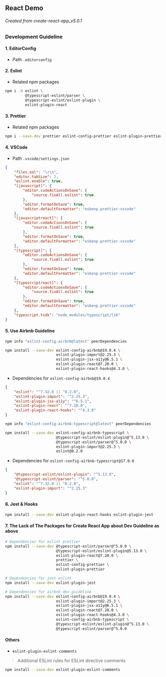 ## React Demo

###### Created from create-react-app_v5.0.1

### Development Guideline

#### 1. EditorConfig

- Path `.editorconfig`

#### 2. Eslint
- Related npm packages

```sh
npm i -D eslint \
         @typescript-eslint/parser \
         @typescript-eslint/eslint-plugin \
         eslint-plugin-react
```

#### 3. Prettier

- Related npm packages

```sh
npm i --save-dev prettier eslint-config-prettier eslint-plugin-prettier
```

#### 4. VSCode

- Path `.vscode/settings.json`

```json
{
	"files.eol": "\r\n",
	"editor.tabSize": 2,
	"eslint.enable": true,
	"[javascript]": {
		"editor.codeActionsOnSave": {
			"source.fixAll.eslint": true
		},
		"editor.formatOnSave": true,
		"editor.defaultFormatter": "esbenp.prettier-vscode"
	},
	"[javascriptreact]": {
		"editor.codeActionsOnSave": {
			"source.fixAll.eslint": true
		},
		"editor.formatOnSave": true,
		"editor.defaultFormatter": "esbenp.prettier-vscode"
	},
	"[typescript]": {
		"editor.codeActionsOnSave": {
			"source.fixAll.eslint": true
		},
		"editor.formatOnSave": true,
		"editor.defaultFormatter": "esbenp.prettier-vscode"
	},
	"[typescriptreact]": {
		"editor.codeActionsOnSave": {
			"source.fixAll.eslint": true
		},
		"editor.formatOnSave": true,
		"editor.defaultFormatter": "esbenp.prettier-vscode"
	},
	"typescript.tsdk": "node_modules/typescript/lib"
}
```

#### 5. Use Airbnb Guideline

```sh
npm info "eslint-config-airbnb@latest" peerDependencies

npm install --save-dev eslint-config-airbnb@19.0.4 \
                       eslint-plugin-import@2.25.3 \
                       eslint-plugin-jsx-a11y@6.5.1 \
                       eslint-plugin-react@7.28.0 \
                       eslint-plugin-react-hooks@4.3.0 \

```

- Dependencies for `eslint-config-airbnb@19.0.4`

```json
{
	"eslint": "^7.32.0 || ^8.2.0",
	"eslint-plugin-import": "^2.25.3",
	"eslint-plugin-jsx-a11y": "^6.5.1",
	"eslint-plugin-react": "^7.28.0",
	"eslint-plugin-react-hooks": "^4.3.0"
}
```

```sh
npm info "eslint-config-airbnb-typescript@latest" peerDependencies

npm install --save-dev eslint-config-airbnb-typescript \
                       @typescript-eslint/eslint-plugin@^5.13.0 \
                       @typescript-eslint/parser@^5.0.0 \
                       eslint-plugin-import@2.25.3 \
                       eslint@8.2.0
```

- Dependencies for `eslint-config-airbnb-typescript@17.0.0`

```json
{
	"@typescript-eslint/eslint-plugin": "^5.13.0",
	"@typescript-eslint/parser": "^5.0.0",
	"eslint": "^7.32.0 || ^8.2.0",
	"eslint-plugin-import": "^2.25.3"
}
```

#### 6. Jest & Hooks
```sh
npm install --save-dev eslint-plugin-react-hooks eslint-plugin-jest
```
#### 7. The Lack of The Packages for Create React App about Dev Guideline as above
```sh
# Dependencies for eslint prettier
npm install --save-dev @typescript-eslint/parser@^5.0.0 \
                       @typescript-eslint/eslint-plugin@5.13.0 \
                       eslint-plugin-react@7.28.0 \
                       prettier \
                       eslint-config-prettier \
                       eslint-plugin-prettier

# Dependencies for jest eslint
npm install --save-dev eslint-plugin-jest        

# Dependencies for airbnb dev guideline
npm install --save-dev eslint-config-airbnb@19.0.4 \
                       eslint-plugin-import@2.25.3 \
                       eslint-plugin-jsx-a11y@6.5.1 \
                       eslint-plugin-react@7.28.0 \
                       eslint-plugin-react-hooks@4.3.0 \
                       eslint-config-airbnb-typescript \
                       @typescript-eslint/eslint-plugin@^5.13.0 \
                       @typescript-eslint/parser@^5.0.0
```
#### Others
- `eslint-plugin-eslint-comments`
>Additional ESLint rules for ESLint directive comments
```sh
npm install --save-dev eslint-plugin-eslint-comments
```
